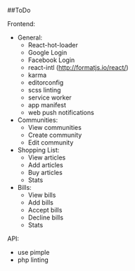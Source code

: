 ##ToDo

Frontend:
  * General:
    * React-hot-loader
    * Google Login
    * Facebook Login
    * react-intl (http://formatjs.io/react/)
    * karma
    * editorconfig
    * scss linting
    * service worker
    * app manifest
    * web push notifications
  * Communities:
    * View communities
    * Create community
    * Edit community
  * Shopping List:
    * View articles
    * Add articles
    * Buy articles
    * Stats
  * Bills:
    * View bills
    * Add bills
    * Accept bills
    * Decline bills
    * Stats

API:
* use pimple
* php linting

